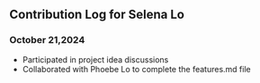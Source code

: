 ## Contribution Log for Selena Lo

### October 21,2024
 - Participated in project idea discussions
 - Collaborated with Phoebe Lo to complete the features.md file